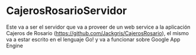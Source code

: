 CajerosRosarioServidor
======================

Este va a ser el servidor que va a proveer de un web service a la aplicación Cajeros de Rosario (https://github.com/Jackgris/CajerosRosario), el mismo va a estar escrito en el lenguaje Go! y va a funcionar sobre Google App Engine
